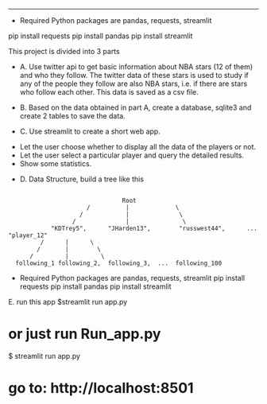 ******

* Required Python packages are  pandas, requests, streamlit

pip install requests
pip install pandas
pip install streamlit


This project is divided into 3 parts

 * A. Use twitter api to get basic information about NBA stars (12 of them) and who they follow.
The twitter data of these stars is used to study if any of the people they follow are also NBA stars, i.e. if there are stars who follow each other.
This data is saved as a csv file.

 * B. Based on the data obtained in part A, create a database, sqlite3 and create 2 tables to save the data.

 * C. Use streamlit to create a short web app.
  + Let the user choose whether to display all the data of the players or not.
  +  Let the user select a particular player and query the detailed results.
  +  Show some statistics.



 * D. Data Structure, build a tree like this
```

                                Root
                      /          |             \
                    /            |              \
                  /              |               \
            "KDTrey5",      "JHarden13",        "russwest44",      ... "player_12"
         /      |      \
        /       |        \
      /         |         \
  following_1 following_2,  following_3,  ...  following_100

```



* Required Python packages are  pandas, requests, streamlit
pip install requests
pip install pandas
pip install streamlit



E. run this app
  $streamlit run app.py

  # or just run Run_app.py
  $ streamlit run app.py

  # go to: http://localhost:8501

